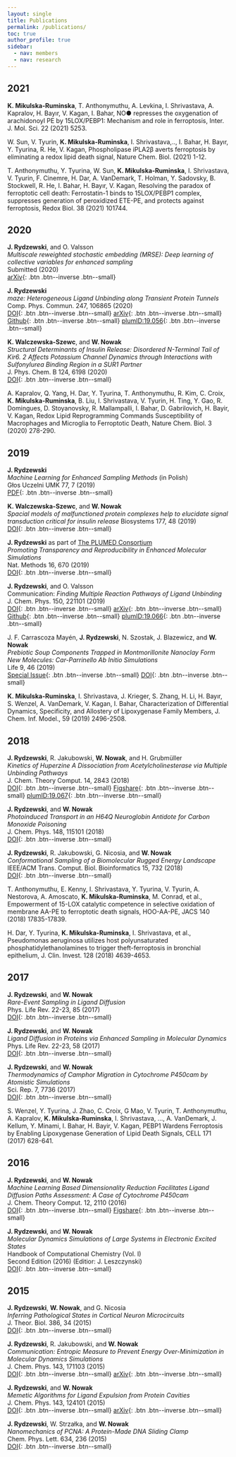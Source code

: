 ```yaml
---
layout: single
title: Publications
permalink: /publications/
toc: true
author_profile: true
sidebar:
  - nav: members
  - nav: research
---
```


## 2021  
__K. Mikulska-Ruminska__, T. Anthonymuthu, A. Levkina, I. Shrivastava, A. Kapralov, H. Bayır, V. Kagan, I. Bahar, NO● represses the oxygenation of arachidonoyl PE by 15LOX/PEBP1: Mechanism and role in ferroptosis, Inter. J. Mol. Sci. 22 (2021) 5253.  

W. Sun, V. Tyurin, __K. Mikulska-Ruminska__, I. Shrivastava,.., I. Bahar, H. Bayır, Y. Tyurina, R. He, V. Kagan, Phospholipase iPLA2β averts ferroptosis by eliminating a redox lipid death signal, Nature Chem. Biol. (2021) 1-12.  

T. Anthonymuthu, Y. Tyurina, W. Sun, __K. Mikulska-Ruminska__, I. Shrivastava, V. Tyurin, F. Cinemre, H. Dar, A. VanDemark, T. Holman, Y. Sadovsky, B. Stockwell, R. He, I. Bahar, H. Bayır, V. Kagan, Resolving the paradox of ferroptotic cell death: Ferrostatin-1 binds to 15LOX/PEBP1 complex, suppresses generation of peroxidized ETE-PE, and protects against ferroptosis, Redox Biol. 38 (2021) 101744. 


## 2020
__J. Rydzewski__, and O. Valsson  
*Multiscale reweighted stochastic embedding (MRSE): Deep learning of collective variables for enhanced sampling*  
Submitted (2020)  
[arXiv](https://arxiv.org/abs/2007.06377){: .btn .btn--inverse .btn--small}

__J. Rydzewski__  
*maze: Heterogeneous Ligand Unbinding along Transient Protein Tunnels*  
Comp. Phys. Commun. 247, 106865 (2020)  
[DOI](https://doi.org/10.1016/j.cpc.2019.106865){: .btn .btn--inverse .btn--small}
[arXiv](https://arxiv.org/abs/1904.03929){: .btn .btn--inverse .btn--small}
[Github](https://github.com/maze-code/plumed2-maze){: .btn .btn--inverse .btn--small}
[plumID:19.056](https://www.plumed-nest.org/eggs/19/056/){: .btn .btn--inverse .btn--small}  

__K. Walczewska-Szewc__, and __W. Nowak__  
*Structural Determinants of Insulin Release: Disordered N-Terminal Tail of Kir6. 2 Affects Potassium Channel Dynamics through Interactions with Sulfonylurea Binding Region in a SUR1 Partner*  
J. Phys. Chem. B 124, 6198 (2020)  
[DOI](https://pubs.acs.org/doi/10.1021/acs.jpcb.0c02720){: .btn .btn--inverse .btn--small}  

A. Kapralov, Q. Yang, H. Dar, Y. Tyurina, T. Anthonymuthu, R. Kim, C. Croix, __K. Mikulska-Ruminska__, B. Liu, I.  Shrivastava, V. Tyurin, H. Ting, Y. Gao, R. Domingues, D. Stoyanovsky, R. Mallampalli, I. Bahar, D. Gabrilovich, H. Bayir, V. Kagan, Redox Lipid Reprogramming Commands Susceptibility of Macrophages and Microglia to Ferroptotic Death, Nature Chem. Biol. 3 (2020) 278-290.



## 2019
__J. Rydzewski__  
*Machine Learning for Enhanced Sampling Methods* (in Polish)  
Głos Uczelni UMK 77, 7 (2019)  
[PDF](/assets/pubs/GU_2019-07-10_jr.pdf){: .btn .btn--inverse .btn--small}  

__K. Walczewska-Szewc__, and __W. Nowak__  
*Spacial models of malfunctioned protein complexes help to elucidate signal transduction critical for insulin release*
Biosystems 177, 48 (2019)  
[DOI](https://doi.org/10.1016/j.biosystems.2018.11.001){: .btn .btn--inverse .btn--small} 


__J. Rydzewski__ as part of [The PLUMED Consortium](https://www.plumed-nest.org/consortium.html)  
*Promoting Transparency and Reproducibility in Enhanced Molecular Simulations*  
Nat. Methods 16, 670 (2019)  
[DOI](https://doi.org/10.1038/s41592-019-0506-8){: .btn .btn--inverse .btn--small}

__J. Rydzewski__, and O. Valsson  
Communication: *Finding Multiple Reaction Pathways of Ligand Unbinding*  
J. Chem. Phys. 150, 221101 (2019)  
[DOI](https://doi.org/10.1063/1.5108638){: .btn .btn--inverse .btn--small}
[arXiv](https://arxiv.org/abs/1808.08089){: .btn .btn--inverse .btn--small}
[Github](https://github.com/maze-code/plumed2-maze){: .btn .btn--inverse .btn--small}
[plumID:19.066](https://www.plumed-nest.org/eggs/19/066/){: .btn .btn--inverse .btn--small}

J. F. Carrascoza Mayén, __J. Rydzewski__, N. Szostak, J. Blazewicz, and __W. Nowak__  
*Prebiotic Soup Components Trapped in Montmorillonite Nanoclay Form New Molecules: Car-Parrinello Ab Initio Simulations*  
Life 9, 46 (2019)  
[Special Issue](https://www.mdpi.com/journal/life/special_issues/Prebiotic_Chemistry){: .btn .btn--inverse .btn--small}
[DOI](https://doi.org/10.3390/life9020046){: .btn .btn--inverse .btn--small}  

__K. Mikulska-Ruminska__, I. Shrivastava, J. Krieger, S. Zhang, H. Li, H. Bayır, S. Wenzel, A. VanDemark, V. Kagan, I. Bahar, Characterization of Differential Dynamics, Specificity, and Allostery of Lipoxygenase Family Members, J. Chem. Inf. Model., 59 (2019) 2496-2508.

## 2018
__J. Rydzewski__, R. Jakubowski, __W. Nowak__, and H. Grubmüller  
*Kinetics of Huperzine A Dissociation from Acetylcholinesterase via Multiple Unbinding Pathways*  
J. Chem. Theory Comput. 14, 2843 (2018)  
[DOI](https://doi.org/10.1021/acs.jctc.8b00173){: .btn .btn--inverse .btn--small}
[Figshare](https://figshare.com/articles/Kinetics_of_Huperzine_A_Dissociation_from_Acetylcholinesterase_via_Multiple_Unbinding_Pathways/6333965){: .btn .btn--inverse .btn--small}
[plumID:19.067](https://www.plumed-nest.org/eggs/19/067/){: .btn .btn--inverse .btn--small}

__J. Rydzewski__, and __W. Nowak__  
*Photoinduced Transport in an H64Q Neuroglobin Antidote for Carbon Monoxide Poisoning*  
J. Chem. Phys. 148, 115101 (2018)  
[DOI](https://doi.org/10.1063/1.5013659){: .btn .btn--inverse .btn--small}

__J. Rydzewski__, R. Jakubowski, G. Nicosia, and __W. Nowak__  
*Conformational Sampling of a Biomolecular Rugged Energy Landscape*  
IEEE/ACM Trans. Comput. Biol. Bioinformatics 15, 732 (2018)  
[DOI](https://doi.org/10.1109/TCBB.2016.2634008){: .btn .btn--inverse .btn--small}  

T. Anthonymuthu, E. Kenny, I. Shrivastava, Y. Tyurina, V. Tyurin, A. Nestorova, A. Amoscato, __K. Mikulska-Ruminska__, M. Conrad, et al., Empowerment of 15-LOX catalytic competence in selective oxidation of membrane AA-PE to ferroptotic death signals, HOO-AA-PE, JACS 140 (2018) 17835-17839.


H. Dar, Y. Tyurina, __K. Mikulska-Ruminska__, I. Shrivastava, et al., Pseudomonas aeruginosa utilizes host polyunsaturated phosphatidylethanolamines to trigger theft-ferroptosis in bronchial epithelium, J. Clin. Invest. 128 (2018) 4639-4653.  


## 2017
__J. Rydzewski__, and __W. Nowak__  
*Rare-Event Sampling in Ligand Diffusion*  
Phys. Life Rev. 22-23, 85 (2017)  
[DOI](https://doi.org/10.1016/j.plrev.2017.08.011){: .btn .btn--inverse .btn--small}

__J. Rydzewski__, and __W. Nowak__  
*Ligand Diffusion in Proteins via Enhanced Sampling in Molecular Dynamics*  
Phys. Life Rev. 22-23, 58 (2017)  
[DOI](https://doi.org/10.1016/j.plrev.2017.03.003){: .btn .btn--inverse .btn--small}

__J. Rydzewski__, and __W. Nowak__  
*Thermodynamics of Camphor Migration in Cytochrome P450cam by Atomistic Simulations*  
Sci. Rep. 7, 7736 (2017)  
[DOI](https://doi.org/10.1038/s41598-017-07993-0){: .btn .btn--inverse .btn--small}

S. Wenzel, Y. Tyurina, J. Zhao, C. Croix, G Mao, V. Tyurin, T. Anthonymuthu, A. Kapralov, __K. Mikulska-Ruminska__, I. Shrivastava, ..., A. VanDemark, J. Kellum, Y. Minami, I. Bahar, H. Bayir, V. Kagan, PEBP1 Wardens Ferroptosis by Enabling Lipoxygenase Generation of Lipid Death Signals, CELL 171 (2017) 628-641.  

## 2016
__J. Rydzewski__, and __W. Nowak__  
*Machine Learning Based Dimensionality Reduction Facilitates Ligand Diffusion Paths Assessment: A Case of Cytochrome P450cam*  
J. Chem. Theory Comput. 12, 2110 (2016)  
[DOI](https://doi.org/10.1021/acs.jctc.6b00212){: .btn .btn--inverse .btn--small}
[Figshare](https://figshare.com/articles/Machine_Learning_Based_Dimensionality_Reduction_Facilitates_Ligand_Diffusion_Paths_Assessment_A_Case_of_Cytochrome_P450cam/3125365){: .btn .btn--inverse .btn--small}

__J. Rydzewski__, and __W. Nowak__  
*Molecular Dynamics Simulations of Large Systems in Electronic Excited States*  
Handbook of Computational Chemistry (Vol. I)  
Second Edition (2016) (Editior: J. Leszczynski)  
[DOI](https://doi.org/10.1007/978-94-007-6169-8_49-1){: .btn .btn--inverse .btn--small}

## 2015
__J. Rydzewski__, __W. Nowak__, and G. Nicosia  
*Inferring Pathological States in Cortical Neuron Microcircuits*  
J. Theor. Biol. 386, 34 (2015)  
[DOI](https://doi.org/10.1016/j.jtbi.2015.09.004){: .btn .btn--inverse .btn--small}

__J. Rydzewski__, R. Jakubowski, and __W. Nowak__  
*Communication: Entropic Measure to Prevent Energy Over-Minimization in Molecular Dynamics Simulations*  
J. Chem. Phys. 143, 171103 (2015)  
[DOI](https://doi.org/10.1063/1.4935370){: .btn .btn--inverse .btn--small}
[arXiv](https://arxiv.org/abs/1507.01118){: .btn .btn--inverse .btn--small}

__J. Rydzewski__, and __W. Nowak__  
*Memetic Algorithms for Ligand Expulsion from Protein Cavities*  
J. Chem. Phys. 143, 124101 (2015)  
[DOI](https://doi.org/10.1063/1.4931181){: .btn .btn--inverse .btn--small}
[arXiv](https://arxiv.org/abs/1507.00150){: .btn .btn--inverse .btn--small}

__J. Rydzewski__, W. Strzałka, and __W. Nowak__  
*Nanomechanics of PCNA: A Protein-Made DNA Sliding Clamp*  
Chem. Phys. Lett. 634, 236 (2015)  
[DOI](https://doi.org/10.1016/j.cplett.2015.06.027){: .btn .btn--inverse .btn--small}

